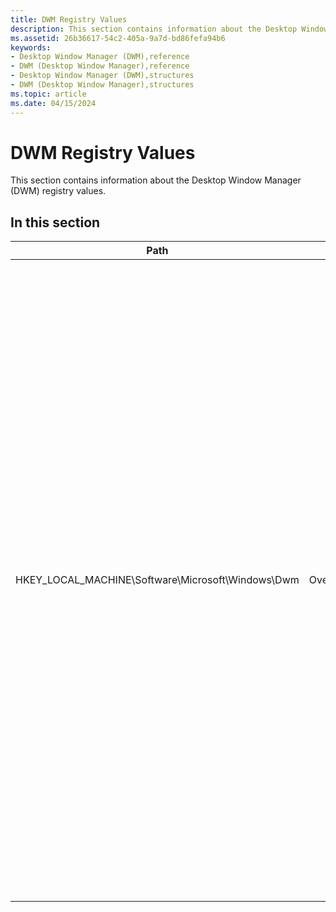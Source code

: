 ```yaml
---
title: DWM Registry Values
description: This section contains information about the Desktop Window Manager (DWM) registry values.
ms.assetid: 26b36617-54c2-405a-9a7d-bd86fefa94b6
keywords:
- Desktop Window Manager (DWM),reference
- DWM (Desktop Window Manager),reference
- Desktop Window Manager (DWM),structures
- DWM (Desktop Window Manager),structures
ms.topic: article
ms.date: 04/15/2024
---
```


# DWM Registry Values

This section contains information about the Desktop Window Manager (DWM) registry values.

## In this section



| Path | Value | Data |
|------|-------|------|
| HKEY_LOCAL_MACHINE\Software\Microsoft\Windows\Dwm | OverlayMinFPS | A DWORD. If this value is present and set to zero, the Desktop Window Manager disables its minimum frame rate requirement for assigning DirectX swap chains to overlay planes in hardware that supports overlays. This makes it more likely that a low frame rate swap chain will get assigned and stay assigned to an overlay plane, if available. This mechanism was introduced in its present form in Windows 11. This registry value may be modified or removed in future releases. |



 

 

 





